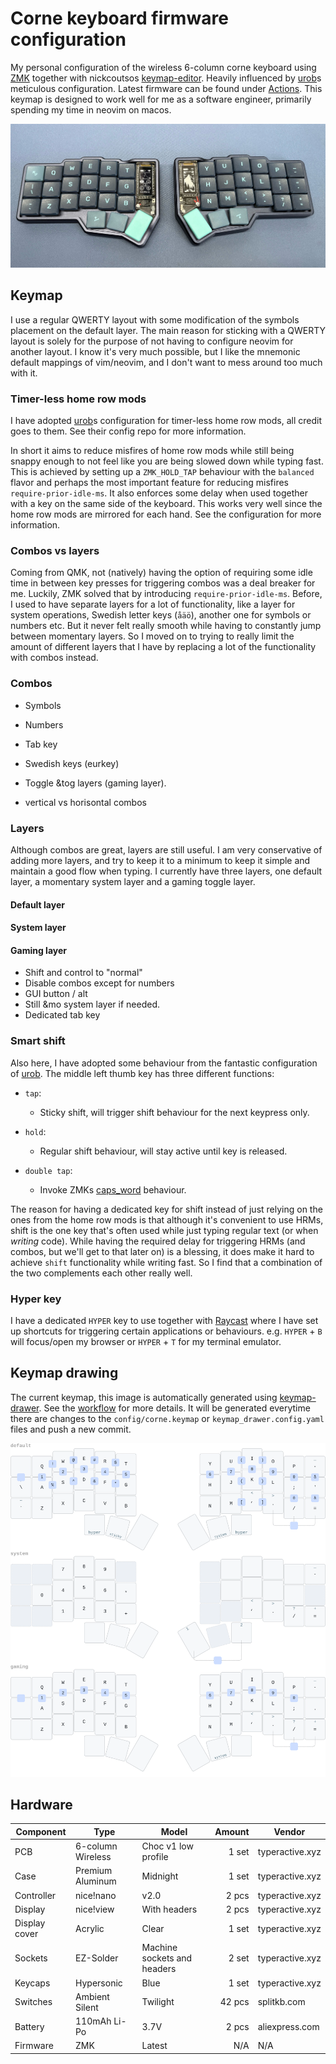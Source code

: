 # Corne keyboard firmware configuration

My personal configuration of the wireless 6-column corne keyboard using
[ZMK](https://zmk.dev/) together with nickcoutsos
[keymap-editor](https://nickcoutsos.github.io/keymap-editor/). Heavily
influenced by [urob](https://github.com/urob/zmk-config)s meticulous
configuration. Latest firmware can be found under
[Actions](https://github.com/sieuwerts/zmk-config-corne/actions/workflows/build.yml).
This keymap is designed to work well for me as a software engineer, primarily
spending my time in neovim on macos.

![corne](./assets/corne.jpg)

## Keymap

I use a regular QWERTY layout with some modification of the symbols placement
on the default layer. The main reason for sticking with a QWERTY layout is
solely for the purpose of not having to configure neovim for another layout. I
know it's very much possible, but I like the mnemonic default mappings of
vim/neovim, and I don't want to mess around too much with it.

### Timer-less home row mods

I have adopted
[urob](https://github.com/urob/zmk-config?tab=readme-ov-file#timeless-homerow-mods)s
configuration for timer-less home row mods, all credit goes to them. See their
config repo for more information.

In short it aims to reduce misfires of home row mods while still being snappy
enough to not feel like you are being slowed down while typing fast. This is
achieved by setting up a `ZMK_HOLD_TAP` behaviour with the `balanced` flavor
and perhaps the most important feature for reducing misfires
`require-prior-idle-ms`. It also enforces some delay when used together with a
key on the same side of the keyboard. This works very well since the home row
mods are mirrored for each hand. See the configuration for more information.

### Combos vs layers

Coming from QMK, not (natively) having the option of requiring some idle time
in between key presses for triggering combos was a deal breaker for me.
Luckily, ZMK solved that by introducing `require-prior-idle-ms`. Before, I used
to have separate layers for a lot of functionality, like a layer for system
operations, Swedish letter keys (`åäö`), another one for symbols or numbers
etc. But it never felt really smooth while having to constantly jump between
momentary layers. So I moved on to trying to really limit the amount of
different layers that I have by replacing a lot of the functionality with
combos instead.

### Combos

- Symbols

- Numbers

- Tab key

- Swedish keys (eurkey)

- Toggle &tog layers (gaming layer).

- vertical vs horisontal combos

### Layers

Although combos are great, layers are still useful. I am very conservative of
adding more layers, and try to keep it to a minimum to keep it simple and
maintain a good flow when typing. I currently have three layers, one default
layer, a momentary system layer and a gaming toggle layer.

#### Default layer

#### System layer

#### Gaming layer

- Shift and control to "normal"
- Disable combos except for numbers
- GUI button / alt
- Still &mo system layer if needed.
- Dedicated tab key

### Smart shift

Also here, I have adopted some behaviour from the fantastic configuration of
[urob](https://github.com/urob/zmk-config?tab=readme-ov-file#capsword). The
middle left thumb key has three different functions:

- `tap`:

  - Sticky shift, will trigger shift behaviour for the next keypress only.

- `hold`:

  - Regular shift behaviour, will stay active until key is released.

- `double tap`:

  - Invoke ZMKs [caps_word](https://zmk.dev/docs/keymaps/behaviors/caps-word)
    behaviour.

The reason for having a dedicated key for shift instead of just relying on the
ones from the home row mods is that although it's convenient to use HRMs, shift
is the one key that's often used while just typing regular text (or when
_writing_ code). While having the required delay for triggering HRMs (and
combos, but we'll get to that later on) is a blessing, it does make it hard to
achieve `shift` functionality while writing fast. So I find that a combination
of the two complements each other really well.

### Hyper key

I have a dedicated `HYPER` key to use together with
[Raycast](https://www.raycast.com/) where I have set up shortcuts for
triggering certain applications or behaviours. e.g. `HYPER` + `B` will
focus/open my browser or `HYPER` + `T` for my terminal emulator.

## Keymap drawing

The current keymap, this image is automatically generated using
[keymap-drawer](https://github.com/caksoylar/keymap-drawer). See the
[workflow](./.github/workflows/draw-keymaps.yml) for more details. It will be
generated everytime there are changes to the `config/corne.keymap` or
`keymap_drawer.config.yaml` files and push a new commit.

![keymap](./keymap-drawer/corne.svg)

## Hardware

| **Component** | **Type** | **Model** | **Amount** | **Vendor** |
|---------------|-------------------|-----------------------------|-----------:|-----------------|
| PCB | 6-column Wireless | Choc v1 low profile | 1 set | typeractive.xyz |
| Case | Premium Aluminum | Midnight | 1 set | typeractive.xyz |
| Controller | nice!nano | v2.0 | 2 pcs | typeractive.xyz |
| Display | nice!view | With headers | 2 pcs | typeractive.xyz |
| Display cover | Acrylic | Clear | 1 set | typeractive.xyz |
| Sockets | EZ-Solder | Machine sockets and headers | 2 set | typeractive.xyz |
| Keycaps | Hypersonic | Blue | 1 set | typeractive.xyz |
| Switches | Ambient Silent | Twilight | 42 pcs | splitkb.com |
| Battery | 110mAh Li-Po | 3.7V | 2 pcs | aliexpress.com |
| Firmware | ZMK | Latest | N/A | N/A |
